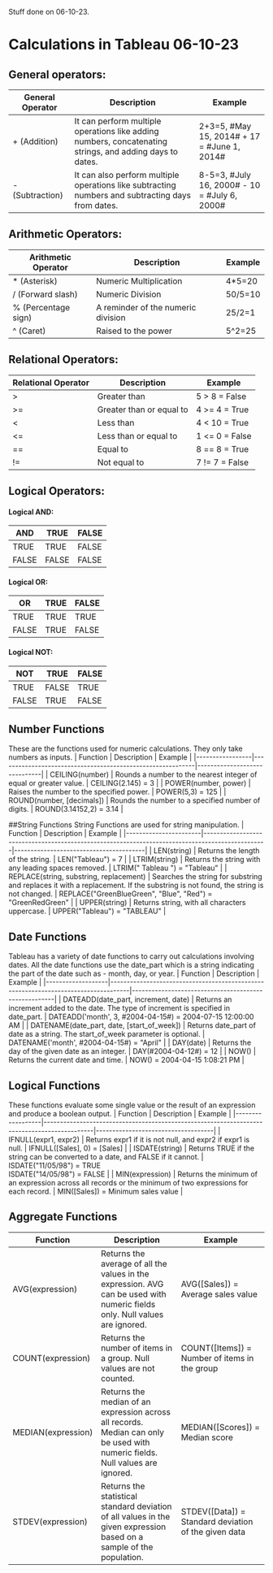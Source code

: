 Stuff done on 06-10-23.
# Calculations in Tableau                                   06-10-23
  ## General operators:
  | General Operator | Description                                                      | Example                               |
|------------------|------------------------------------------------------------------|---------------------------------------|
| + (Addition)     | It can perform multiple operations like adding numbers, concatenating strings, and adding days to dates. | 2+3=5, #May 15, 2014# + 17 = #June 1, 2014# |
| - (Subtraction)  | It can also perform multiple operations like subtracting numbers and subtracting days from dates. | 8-5=3, #July 16, 2000# - 10 = #July 6, 2000# |

## Arithmetic Operators:
 | Arithmetic Operator | Description                                                      | Example                               |
 |------------------|------------------------------------------------------------------|---------------------------------------|
 | * (Asterisk) | Numeric Multiplication | 4*5=20 |
 | / (Forward slash) | Numeric Division	| 50/5=10 |
 | % (Percentage sign) | A reminder of the numeric division	| 25/2=1 |
 | ^ (Caret) | Raised to the power	| 5^2=25 |

 ##  Relational Operators:
 | Relational Operator | Description                  | Example    |
|---------------------|------------------------------|------------|
| >                   | Greater than                 | 5 > 8 = False |
| >=                  | Greater than or equal to     | 4 >= 4 = True |
| <                   | Less than                    | 4 < 10 = True |
| <=                  | Less than or equal to        | 1 <= 0 = False |
| ==                  | Equal to                     | 8 == 8 = True |
| !=                  | Not equal to                 | 7 != 7 = False |

## Logical Operators:
#### Logical AND:
  | AND   | TRUE | FALSE |
|-------|------|-------|
| TRUE  | TRUE | FALSE |
| FALSE | FALSE| FALSE |
#### Logical OR:
|  OR   | TRUE  | FALSE |
|-------|-------|-------|
| TRUE  | TRUE  | TRUE  |
| FALSE | TRUE  | FALSE |
#### Logical NOT:
| NOT   | TRUE  | FALSE |
|-------|-------|-------|
| TRUE  | FALSE | TRUE  |
| FALSE | TRUE  | FALSE |

## Number Functions
These are the functions used for numeric calculations. They only take numbers as inputs.
| Function       | Description                                                | Example                      |
|-----------------|------------------------------------------------------------|------------------------------|
| CEILING(number) | Rounds a number to the nearest integer of equal or greater value. | CEILING(2.145) = 3         |
| POWER(number, power) | Raises the number to the specified power.                 | POWER(5,3) = 125            |
| ROUND(number, [decimals]) | Rounds the number to a specified number of digits.      | ROUND(3.14152,2) = 3.14      |

##String Functions
String Functions are used for string manipulation.
| Function              | Description                                                                                     | Example                                |
|-----------------------|-------------------------------------------------------------------------------------------------|----------------------------------------|
| LEN(string)           | Returns the length of the string.                                                                | LEN("Tableau") = 7                    |
| LTRIM(string)         | Returns the string with any leading spaces removed.                                                | LTRIM(" Tableau ") = "Tableau"        |
| REPLACE(string, substring, replacement) | Searches the string for substring and replaces it with a replacement. If the substring is not found, the string is not changed. | REPLACE("GreenBlueGreen", "Blue", "Red") = "GreenRedGreen" |
| UPPER(string)         | Returns string, with all characters uppercase.                                                    | UPPER("Tableau") = "TABLEAU"          |

## Date Functions
Tableau has a variety of date functions to carry out calculations involving dates. All the date functions use the date_part which is a string indicating the part of the date such as - month, day, or year.
| Function          | Description                                                                        | Example                                              |
|-------------------|------------------------------------------------------------------------------------|------------------------------------------------------|
| DATEADD(date_part, increment, date) | Returns an increment added to the date. The type of increment is specified in date_part. | DATEADD('month', 3, #2004-04-15#) = 2004-07-15 12:00:00 AM |
| DATENAME(date_part, date, [start_of_week]) | Returns date_part of date as a string. The start_of_week parameter is optional.  | DATENAME('month', #2004-04-15#) = "April"            |
| DAY(date)         | Returns the day of the given date as an integer.                                      | DAY(#2004-04-12#) = 12                              |
| NOW()             | Returns the current date and time.                                                   | NOW() = 2004-04-15 1:08:21 PM                        |

## Logical Functions
These functions evaluate some single value or the result of an expression and produce a boolean output.
| Function         | Description                                                                                 | Example                            |
|------------------|---------------------------------------------------------------------------------------------|------------------------------------|
| IFNULL(expr1, expr2) | Returns expr1 if it is not null, and expr2 if expr1 is null.                              | IFNULL([Sales], 0) = [Sales]       |
| ISDATE(string)   | Returns TRUE if the string can be converted to a date, and FALSE if it cannot.               | ISDATE("11/05/98") = TRUE<br>ISDATE("14/05/98") = FALSE |
| MIN(expression)  | Returns the minimum of an expression across all records or the minimum of two expressions for each record. | MIN([Sales]) = Minimum sales value |

## Aggregate Functions
| Function         | Description                                                                                        | Example                                                |
|------------------|----------------------------------------------------------------------------------------------------|--------------------------------------------------------|
| AVG(expression)  | Returns the average of all the values in the expression. AVG can be used with numeric fields only. Null values are ignored. | AVG([Sales]) = Average sales value                      |
| COUNT(expression) | Returns the number of items in a group. Null values are not counted.                                 | COUNT([Items]) = Number of items in the group          |
| MEDIAN(expression) | Returns the median of an expression across all records. Median can only be used with numeric fields. Null values are ignored. | MEDIAN([Scores]) = Median score                         |
| STDEV(expression) | Returns the statistical standard deviation of all values in the given expression based on a sample of the population. | STDEV([Data]) = Standard deviation of the given data    |


